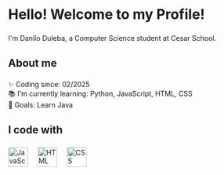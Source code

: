 <h1 align="left">Hello! Welcome to my Profile!</h1>

###

<p align="left">I'm Danilo Duleba, a Computer Science student at Cesar School.</p>

###

<h2 align="left">About me</h2>

###

<p align="left">✨ Coding since: 02/2025 <br>📚 I'm currently learning: Python, JavaScript, HTML, CSS<br>🎯 Goals: Learn Java<br></p>

###

<h2 align="left">I code with</h2>

###

<div align="left">
  <img src="https://cdn.jsdelivr.net/gh/devicons/devicon/icons/javascript/javascript-original.svg" height="40" alt="JavaScript logo"  />
  <img width="12" />
  <img src="https://cdn.jsdelivr.net/gh/devicons/devicon/icons/html5/html5-original.svg" height="40" alt="HTML logo"  />
  <img width="12" />
  <img src="https://cdn.jsdelivr.net/gh/devicons/devicon/icons/css3/css3-original.svg" height="40" alt="CSS logo"  />
  <img width="12" />
  <img src="https://cdn.jsdelivr.net/gh/devicons/devicon/icons/python/python-original.svg" height="40
